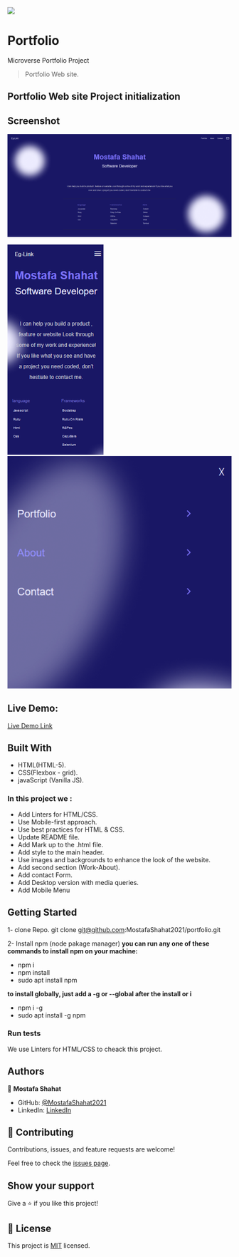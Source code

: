 ![](https://img.shields.io/badge/Microverse-blueviolet)
# Portfolio
Microverse Portfolio Project 
> Portfolio Web site.
## Portfolio Web site Project initialization

## Screenshot
 ![](img/desk-1.png)
 
 ![](img/mob-1.png)
 ![](img/mob-menu.png)

## Live Demo:

[Live Demo Link](https://mostafashahat2021.github.io/portfolio/)

 ## Built With

- HTML(HTML-5).
- CSS(Flexbox - grid).
- javaScript (Vanilla JS).

### In this project we :
- Add Linters for HTML/CSS.
- Use Mobile-first approach.
- Use best practices for HTML & CSS.
- Update README file.
- Add Mark up to the .html file.
- Add style to the main header.
- Use images and backgrounds to enhance the look of the website.
- Add second section (Work-About).
- Add contact Form.
- Add Desktop version with media queries.
- Add Mobile Menu

## Getting Started

1- clone Repo.
git clone git@github.com:MostafaShahat2021/portfolio.git

2- Install npm (node pakage manager)
**you can run any one of these commands to install npm on your machine:**
- npm i
- npm install
- sudo apt install npm

 **to install globally, just add a -g or --global after the install or i**
- npm i -g
- sudo apt install -g npm

### Run tests

We use Linters for HTML/CSS to cheack this project.

## Authors

👤 **Mostafa Shahat**

- GitHub: [@MostafaShahat2021](https://github.com/MostafaShahat2021)
- LinkedIn: [LinkedIn](https://www.linkedin.com/in/mostafa-shahat-a75810208/)

## 🤝 Contributing

Contributions, issues, and feature requests are welcome!

Feel free to check the [issues page](../../issues/).

## Show your support

Give a ⭐️ if you like this project!

## 📝 License

This project is [MIT](./LICENSE) licensed.
